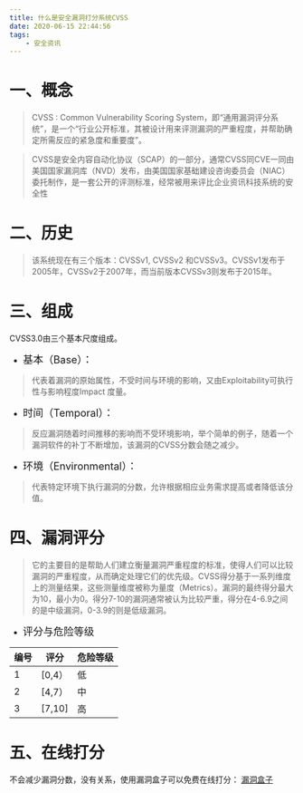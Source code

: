 ```yaml
---
title: 什么是安全漏洞打分系统CVSS
date: 2020-06-15 22:44:56
tags:
    - 安全资讯
---
```


# 一、概念
>CVSS : Common Vulnerability Scoring System，即“通用漏洞评分系统”，是一个“行业公开标准，其被设计用来评测漏洞的严重程度，并帮助确定所需反应的紧急度和重要度”。

>CVSS是安全内容自动化协议（SCAP）的一部分，通常CVSS同CVE一同由美国国家漏洞库（NVD）发布，由美国国家基础建设咨询委员会（NIAC）委托制作，是一套公开的评测标准，经常被用来评比企业资讯科技系统的安全性

<!--more-->

# 二、历史
>该系统现在有三个版本：CVSSv1, CVSSv2 和CVSSv3。CVSSv1发布于2005年，CVSSv2于2007年，而当前版本CVSSv3则发布于2015年。

# 三、组成
CVSS3.0由三个基本尺度组成。
* <font size=4>基本（Base）：</font>

>代表着漏洞的原始属性，不受时间与环境的影响，又由Exploitability可执行性与影响程度Impact 度量。

* <font size=4>时间（Temporal）：</font>

>反应漏洞随着时间推移的影响而不受环境影响，举个简单的例子，随着一个漏洞软件的补丁不断增加，该漏洞的CVSS分数会随之减少。

* <font size=4>环境（Environmental）：</font>

>代表特定环境下执行漏洞的分数，允许根据相应业务需求提高或者降低该分值。


# 四、漏洞评分
>它的主要目的是帮助人们建立衡量漏洞严重程度的标准，使得人们可以比较漏洞的严重程度，从而确定处理它们的优先级。CVSS得分基于一系列维度上的测量结果，这些测量维度被称为量度（Metrics）。漏洞的最终得分最大为10，最小为0。得分7-10的漏洞通常被认为比较严重，得分在4-6.9之间的是中级漏洞，0-3.9的则是低级漏洞。


* <font size=4>评分与危险等级</font>

|  编号 | 评分 | 危险等级 |
| ----- | ------ | -------- |
| 1     | [0,4） | 低      |
| 2     | [4,7） | 中      |
| 3     | [7,10] | 高      |


# 五、在线打分
不会减少漏洞分数，没有关系，使用漏洞盒子可以免费在线打分：
[漏洞盒子](https://www.vulbox.com/cvss)

